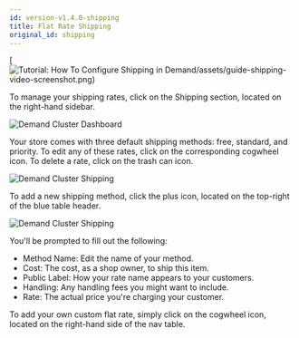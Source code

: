 ```yaml
---
id: version-v1.4.0-shipping
title: Flat Rate Shipping
original_id: shipping
---
```

    
[![Tutorial: How To Configure Shipping in Demand/assets/guide-shipping-video-screenshot.png)](https://www.youtube.com/watch?v=fiR_kV1GBdg)

To manage your shipping rates, click on the Shipping section, located on the right-hand sidebar.

![](/assets/admin-dashboard-panel.png "Demand Cluster Dashboard")

Your store comes with three default shipping methods: free, standard, and priority. To edit any of these rates, click on the corresponding cogwheel icon. To delete a rate, click on the trash can icon.

![](/assets/admin-dashboard-shipping.png "Demand Cluster Shipping")

To add a new shipping method, click the plus icon, located on the top-right of the blue table header.

![](/assets/admin-dashboard-shipping-2.png "Demand Cluster Shipping")

You'll be prompted to fill out the following:

- Method Name: Edit the name of your method.
- Cost: The cost, as a shop owner, to ship this item.
- Public Label: How your rate name appears to your customers.
- Handling: Any handling fees you might want to include.
- Rate: The actual price you're charging your customer.

To add your own custom flat rate, simply click on the cogwheel icon, located on the right-hand side of the nav table.
